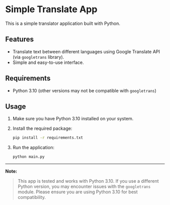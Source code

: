 # Simple Translate App

This is a simple translator application built with Python.

## Features

- Translate text between different languages using Google Translate API (via `googletrans` library).
- Simple and easy-to-use interface.

## Requirements

- Python 3.10 (other versions may not be compatible with `googletrans`)

## Usage

1. Make sure you have Python 3.10 installed on your system.
2. Install the required package:

   ```sh
   pip install -r requirements.txt
   ```

3. Run the application:

   ```sh
   python main.py
   ```

---

**Note:**
> This app is tested and works with Python 3.10. If you use a different Python version, you may encounter issues with the `googletrans` module. Please ensure you are using Python 3.10 for best compatibility.
